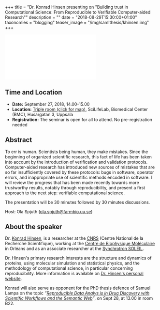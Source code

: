 +++
title = "Dr. Konrad Hinsen presenting on \"Building trust in Computational Science: From Reproducible to Verifiable Computer-aided Research\""
description = ""
date = "2018-08-29T15:30:00+01:00"
taxonomies = "blogging"
teaser_image = "/img/samlthesis/khinsen.img"
+++

![Dr. Konrad Hinsen](/img/samlthesis/khinsen.img)

## Time and Location

- **Date:** September 27, 2018, 14.00-15.00
- **Location:** [Triple room (click for map)](http://bit.ly/2POcJVK),
SciLifeLab, Biomedical Center (BMC), Husargatan 3, Uppsala
- **Registration:** The seminar is open for all to attend.  No pre-registration needed

## Abstract

To err is human. Scientists being human, they make mistakes. Since the
beginning of organized scientific research, this fact of life has been taken
into account by the introduction of verification and validation protocols.
Computer-aided research has introduced new sources of mistakes that are so far
insufficiently covered by these protocols: bugs in software, operator errors,
and inappropriate use of scientific methods encoded in software. I will review
the progress that has been made recently towards more trustworthy results,
notably through reproducibility, and present a first approach to the next
step: verifiable computational science.

The presentation will be 30 minutes followed by 30 minutes discussions.

Host:  Ola Spjuth (ola.spjuth@farmbio.uu.se)

## About the speaker

Dr. [Konrad Hinsen](http://khinsen.net/), is a
researcher at the [CNRS](http://www.cnrs.fr/) (Centre National de la Recherche Scientifique),
working at the [Centre de Biophysique
Moléculaire](http://cbm.cnrs-orleans.fr/) in Orléans and as an associate
researcher at the [Synchrotron SOLEIL](http://www.synchrotron-soleil.fr/).

Dr. Hinsen's primary research interests are the structure and dynamics of
proteins, using molecular simulation and statistical physics, and the
methodology of computational science, in particular concerning
reproducibility. More information is available on [Dr. Hinsen's personal
website](http://khinsen.net/).

Konrad will also serve as opponent for the PhD thesis defence of Samuel
Lampa on the topic *”[Reproducible Data Analys is in
Drug Discovery with Scientific Workflows and the Semantic
Web](/blog/dissertation-samuel/)”*, on Sept 28, at 13.00 in
room B22.